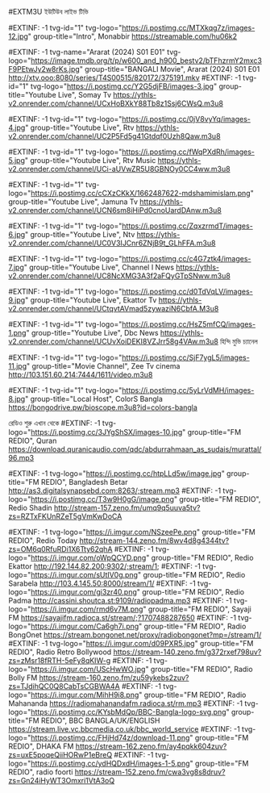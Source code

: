 #EXTM3U 
ইউটিউব লাইভ টিভি

#EXTINF: -1 tvg-id="1" tvg-logo="https://i.postimg.cc/MTXkqg7z/images-12.jpg" group-title="Intro", Monabbir
https://streamable.com/hu06k2

#EXTINF: -1 tvg-name="Ararat (2024)  S01 E01" tvg-logo="https://image.tmdb.org/t/p/w600_and_h900_bestv2/bTFhzrmY2mxc3F9PEtwJy2w8rKs.jpg" group-title="BANGALI Movie", Ararat (2024)  S01 E01
http://xtv.ooo:8080/series/T4S00515/820172/375191.mkv
#EXTINF: -1 tvg-id="1" tvg-logo="https://i.postimg.cc/Y2G5djFB/images-3.jpg" group-title="Youtube Live", Somay Tv
https://ythls-v2.onrender.com/channel/UCxHoBXkY88Tb8z1Ssj6CWsQ.m3u8

#EXTINF: -1 tvg-id="1" tvg-logo="https://i.postimg.cc/0jV8vyYq/images-4.jpg" group-title="Youtube Live", Rtv 
https://ythls-v2.onrender.com/channel/UC2P5Fd5g41Gtdqf0Uzh8Qaw.m3u8

#EXTINF: -1 tvg-id="1" tvg-logo="https://i.postimg.cc/fWqPXdRh/images-5.jpg" group-title="Youtube Live", Rtv Music 
https://ythls-v2.onrender.com/channel/UCi-aUVwZR5U8GBNOy0CC4ww.m3u8

#EXTINF: -1 tvg-id="1" tvg-logo="https://i.postimg.cc/cCXzCKkX/1662487622-mdshamimislam.png" group-title="Youtube Live", Jamuna Tv 
https://ythls-v2.onrender.com/channel/UCN6sm8iHiPd0cnoUardDAnw.m3u8

#EXTINF: -1 tvg-id="1" tvg-logo="https://i.postimg.cc/ZqxzrmdT/images-6.jpg" group-title="Youtube Live", Ntv
https://ythls-v2.onrender.com/channel/UC0V3IJCnr6ZNjB9t_GLhFFA.m3u8

#EXTINF: -1 tvg-id="1" tvg-logo="https://i.postimg.cc/c4G7ztk4/images-7.jpg" group-title="Youtube Live", Channel I News
https://ythls-v2.onrender.com/channel/UC8NcXMG3A3f2aFQyGTpSNww.m3u8

#EXTINF: -1 tvg-id="1" tvg-logo="https://i.postimg.cc/d0TdVqLV/images-9.jpg" group-title="Youtube Live", Ekattor Tv
https://ythls-v2.onrender.com/channel/UCtqvtAVmad5zywaziN6CbfA.M3u8

#EXTINF: -1 tvg-id="1" tvg-logo="https://i.postimg.cc/HsZ5mfCQ/images-1.png" group-title="Youtube Live", Dbc News 
https://ythls-v2.onrender.com/channel/UCUvXoiDEKI8VZJrr58g4VAw.m3u8
হিন্দি মুভি চ্যানেল

#EXTINF: -1 tvg-id="1" tvg-logo="https://i.postimg.cc/SjF7ygL5/images-11.jpg" group-title="Movie Channel", Zee Tv cinema
http://103.151.60.214:7444/1611/video.m3u8

#EXTINF: -1 tvg-id="1" tvg-logo="https://i.postimg.cc/5yLrVdMH/images-8.jpg" group-title="Local Host", ColorS Bangla
https://bongodrive.pw/bioscope.m3u8?id=colors-bangla

রেডিও শুরু এখান থেকে
#EXTINF: -1 tvg-logo="https://i.postimg.cc/3JYgShSX/images-10.jpg" group-title="FM REDIO", Quran
https://download.quranicaudio.com/qdc/abdurrahmaan_as_sudais/murattal/96.mp3

#EXTINF: -1 tvg-logo="https://i.postimg.cc/htpLLd5w/image.jpg" group-title="FM REDIO", Bangladesh Betar
http://as3.digitalsynapsebd.com:8263/;stream.mp3
#EXTINF: -1 tvg-logo="https://i.postimg.cc/T3w9H0gG/image.png" group-title="FM REDIO", Redio Shadin
http://stream-157.zeno.fm/umq9q5uuva5tv?zs=RZTxFKUnRZeT5gVmKwDoCA

#EXTINF: -1 tvg-logo="https://i.imgur.com/NSzeePe.png" group-title="FM REDIO", Redio Today
http://stream-144.zeno.fm/8wv4d8g4344tv?zs=OM6q0RfuRDi1X6Tty62qhA
#EXTINF: -1 tvg-logo="https://i.imgur.com/oWpQCYD.png" group-title="FM REDIO", Redio Ekattor
http://192.144.82.200:9302/;stream/1;
#EXTINF: -1 tvg-logo="https://i.imgur.com/sUtIV0g.png" group-title="FM REDIO", Redio Sarabela
http://103.4.145.50:8000/stream/1/
#EXTINF: -1 tvg-logo="https://i.imgur.com/gi3zr40.png" group-title="FM REDIO", Redio Padma
http://cassini.shoutca.st:9109/radiopadma.mp3
#EXTINF: -1 tvg-logo="https://i.imgur.com/rmd6v7M.png" group-title="FM REDIO", Sayaji FM
https://sayajifm.radioca.st/stream/;?1707488287650
#EXTINF: -1 tvg-logo="https://i.imgur.com/Ca6gh7i.png" group-title="FM REDIO", Radio BongOnet
https://stream.bongonet.net/proxy/radiobongonet?mp=/stream/1/
#EXTINF: -1 tvg-logo="https://i.imgur.com/d09PXR5.jpg" group-title="FM REDIO", Radio Retro Bollywood
https://stream-140.zeno.fm/g372rxef798uv?zs=zMsr18fRTH-5eFy8qKIW-g
#EXTINF: -1 tvg-logo="https://i.imgur.com/UScHwWO.jpg" group-title="FM REDIO", Radio Bolly FM
https://stream-160.zeno.fm/zu59ykebs2zuv?zs=TJdihQC0Q8CabTsCGBWA4A
#EXTINF: -1 tvg-logo="https://i.imgur.com/MihH9i8.png" group-title="FM REDIO", Radio Mahananda
https://radiomahanandafm.radioca.st/rm.mp3
#EXTINF: -1 tvg-logo="https://i.postimg.cc/KYsbMdQp/BBC-Bangla-logo-svg.png" group-title="FM REDIO", BBC BANGLA/UK/ENGLISH
https://stream.live.vc.bbcmedia.co.uk/bbc_world_service
#EXTINF: -1 tvg-logo="https://i.postimg.cc/FHjHd74z/download-11.png" group-title="FM REDIO", DHAKA FM
https://stream-162.zeno.fm/ay4pqkk604zuv?zs=uxE5poqeQiiHORwP1eBreQ
#EXTINF: -1 tvg-logo="https://i.postimg.cc/ydHQDxdH/images-1-5.png" group-title="FM REDIO", radio foorti
https://stream-152.zeno.fm/cwa3vg8s8druv?zs=Gn24iHyWT3Omxri1VtA3oQ
